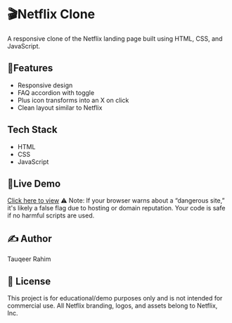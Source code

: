 # 🎬Netflix Clone

A responsive clone of the Netflix landing page built using HTML, CSS, and JavaScript.

## 📁Features

- Responsive design
- FAQ accordion with toggle
- Plus icon transforms into an X on click
- Clean layout similar to Netflix

## Tech Stack

- HTML
- CSS
- JavaScript

## 📸Live Demo

[Click here to view](https://netflix-clone-three-liard-18.vercel.app/)
⚠️ Note: If your browser warns about a “dangerous site,” it's likely a false flag due to hosting or domain reputation. Your code is safe if no harmful scripts are used.

## ✍️ Author

Tauqeer Rahim

## 📄 License

This project is for educational/demo purposes only and is not intended for commercial use. All Netflix branding, logos, and assets belong to Netflix, Inc.
